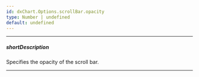 ```yaml
---
id: dxChart.Options.scrollBar.opacity
type: Number | undefined
default: undefined
---
```

---
##### shortDescription
Specifies the opacity of the scroll bar.

---

